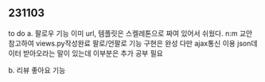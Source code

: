 ## 231103
to do
a. 팔로우 기능 이미 url, 템플릿은 스켈레톤으로 짜여 있어서 쉬웠다.
  n:m 교안 참고하여 views.py작성완료 팔로/언팔로 기능 구현은 완성
  다만 ajax통신 이용 json데이터 받아오라는 말이 있는데 이부분은 추가 공부 필요

b. 리뷰 좋아요 기능
 